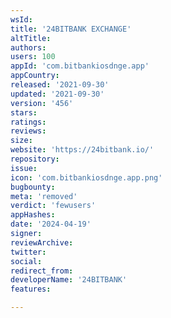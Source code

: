 ```yaml
---
wsId: 
title: '24BITBANK EXCHANGE'
altTitle: 
authors: 
users: 100
appId: 'com.bitbankiosdnge.app'
appCountry: 
released: '2021-09-30'
updated: '2021-09-30'
version: '456'
stars: 
ratings: 
reviews: 
size: 
website: 'https://24bitbank.io/'
repository: 
issue: 
icon: 'com.bitbankiosdnge.app.png'
bugbounty: 
meta: 'removed'
verdict: 'fewusers'
appHashes: 
date: '2024-04-19'
signer: 
reviewArchive: 
twitter: 
social: 
redirect_from: 
developerName: '24BITBANK'
features: 

---
```


